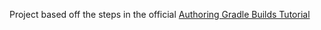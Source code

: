 Project based off the steps in the official [Authoring Gradle Builds Tutorial](https://docs.gradle.org/current/userguide/getting_started_dev.html#author_tutorial)
